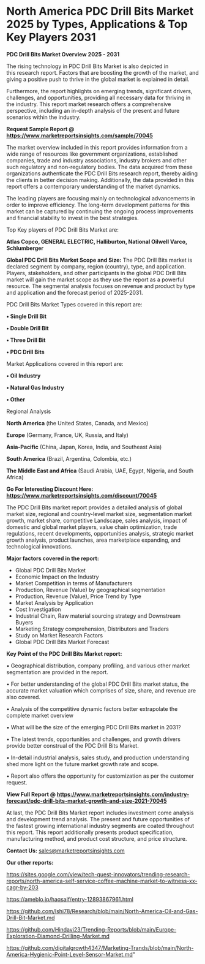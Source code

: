 # North America PDC Drill Bits Market 2025 by Types, Applications & Top Key Players 2031

<Strong> PDC Drill Bits Market Overview 2025 - 2031</strong>

The rising technology in PDC Drill Bits Market is also depicted in this research report. Factors that are boosting the growth of the market, and giving a positive push to thrive in the global market is explained in detail.

Furthermore, the report highlights on emerging trends, significant drivers, challenges, and opportunities, providing all necessary data for thriving in the industry. This report market research offers a comprehensive perspective, including an in-depth analysis of the present and future scenarios within the industry.

<strong>Request Sample Report @ <a href=https://www.marketreportsinsights.com/sample/70045>https://www.marketreportsinsights.com/sample/70045</a></strong>

The market overview included in this report provides information from a wide range of resources like government organizations, established companies, trade and industry associations, industry brokers and other such regulatory and non-regulatory bodies. The data acquired from these organizations authenticate the PDC Drill Bits research report, thereby aiding the clients in better decision making. Additionally, the data provided in this report offers a contemporary understanding of the market dynamics.

The leading players are focusing mainly on technological advancements in order to improve efficiency. The long-term development patterns for this market can be captured by continuing the ongoing process improvements and financial stability to invest in the best strategies.

Top Key players of PDC Drill Bits Market are:

<strong>Atlas Copco, GENERAL ELECTRIC, Halliburton, National Oilwell Varco, Schlumberger</strong>

<strong><b>Global PDC Drill Bits Market Scope and Size:</b></strong>
The PDC Drill Bits market is declared segment by company, region (country), type, and application. Players, stakeholders, and other participants in the global PDC Drill Bits market will gain the market scope as they use the report as a powerful resource. The segmental analysis focuses on revenue and product by type and application and the forecast period of 2025-2031.

PDC Drill Bits Market Types covered in this report are:

<strong>• Single Drill Bit

• Double Drill Bit

• Three Drill Bit

• PDC Drill Bits</strong>

Market Applications covered in this report are:

<strong>• Oil Industry

• Natural Gas Industry

• Other</strong> 

Regional Analysis

<strong>North America</strong> (the United States, Canada, and Mexico)

<strong>Europe</strong> (Germany, France, UK, Russia, and Italy)

<strong>Asia-Pacific</strong> (China, Japan, Korea, India, and Southeast Asia)

<strong>South America</strong> (Brazil, Argentina, Colombia, etc.)

<strong>The Middle East and Africa</strong> (Saudi Arabia, UAE, Egypt, Nigeria, and South Africa)

<strong>Go For Interesting Discount Here: <a href=https://www.marketreportsinsights.com/discount/70045>https://www.marketreportsinsights.com/discount/70045</a></strong>

The PDC Drill Bits market report provides a detailed analysis of global market size, regional and country-level market size, segmentation market growth, market share, competitive Landscape, sales analysis, impact of domestic and global market players, value chain optimization, trade regulations, recent developments, opportunities analysis, strategic market growth analysis, product launches, area marketplace expanding, and technological innovations.

<strong><b>Major factors covered in the report:</b></strong>
<ul>
  <li>Global PDC Drill Bits Market </li>
  <li>Economic Impact on the Industry</li>
  <li>Market Competition in terms of Manufacturers</li>
  <li>Production, Revenue (Value) by geographical segmentation</li>
  <li>Production, Revenue (Value), Price Trend by Type</li>
  <li>Market Analysis by Application</li>
  <li>Cost Investigation</li>
  <li>Industrial Chain, Raw material sourcing strategy and Downstream Buyers</li>
  <li>Marketing Strategy comprehension, Distributors and Traders</li>
  <li>Study on Market Research Factors</li>
  <li>Global PDC Drill Bits Market Forecast</li>
</ul>

<strong><b>Key Point of the PDC Drill Bits Market report:</b></strong>

• Geographical distribution, company profiling, and various other market segmentation are provided in the report.

• For better understanding of the global PDC Drill Bits market status, the accurate market valuation which comprises of size, share, and revenue are also covered.

• Analysis of the competitive dynamic factors better extrapolate the complete market overview

• What will be the size of the emerging PDC Drill Bits market in 2031?

• The latest trends, opportunities and challenges, and growth drivers provide better construal of the PDC Drill Bits Market.

• In-detail industrial analysis, sales study, and production understanding shed more light on the future market growth rate and scope.

• Report also offers the opportunity for customization as per the customer request.

<strong><b>View Full Report @ <a href=https://www.marketreportsinsights.com/industry-forecast/pdc-drill-bits-market-growth-and-size-2021-70045>https://www.marketreportsinsights.com/industry-forecast/pdc-drill-bits-market-growth-and-size-2021-70045</a></b></strong>


At last, the PDC Drill Bits Market report includes investment come analysis and development trend analysis. The present and future opportunities of the fastest growing international industry segments are coated throughout this report. This report additionally presents product specification, manufacturing method, and product cost structure, and price structure.

<strong>Contact Us:</strong>
sales@marketreportsinsights.com

<strong>Our other reports:</strong>

<a href=https://sites.google.com/view/tech-quest-innovators/trending-research-reports/north-america-self-service-coffee-machine-market-to-witness-xx-cagr-by-203>https://sites.google.com/view/tech-quest-innovators/trending-research-reports/north-america-self-service-coffee-machine-market-to-witness-xx-cagr-by-203</a>

<a href=https://ameblo.jp/haqsaif/entry-12893867961.html>https://ameblo.jp/haqsaif/entry-12893867961.html</a>

<a href=https://github.com/Ishi78/Research/blob/main/North-America-Oil-and-Gas-Drill-Bit-Market.md>https://github.com/Ishi78/Research/blob/main/North-America-Oil-and-Gas-Drill-Bit-Market.md</a>

<a href=https://github.com/Hindavi23/Trending-Reports/blob/main/Europe-Exploration-Diamond-Drilling-Market.md>https://github.com/Hindavi23/Trending-Reports/blob/main/Europe-Exploration-Diamond-Drilling-Market.md</a>

<a href=https://github.com/digitalgrowth4347/Marketing-Trands/blob/main/North-America-Hygienic-Point-Level-Sensor-Market.md>https://github.com/digitalgrowth4347/Marketing-Trands/blob/main/North-America-Hygienic-Point-Level-Sensor-Market.md</a>"
